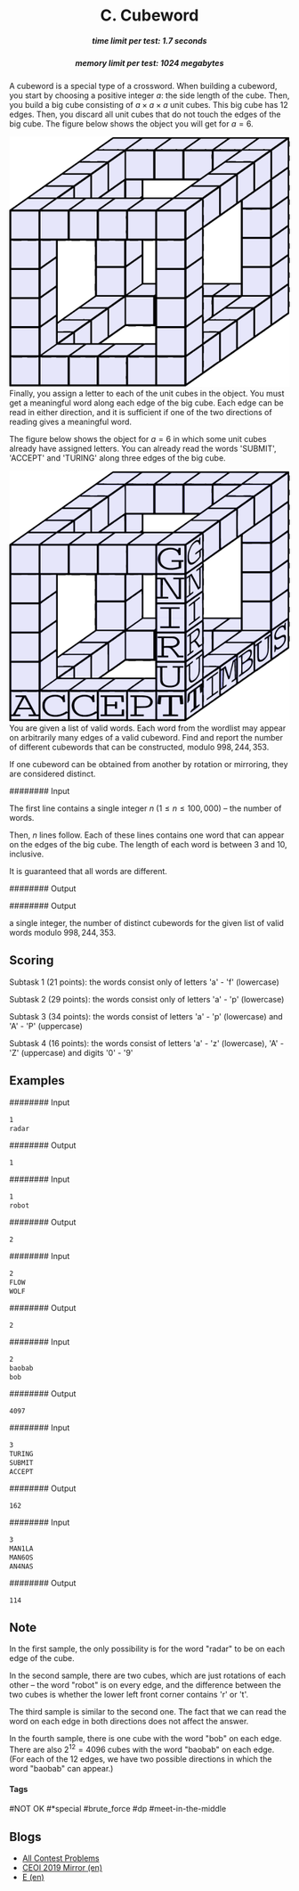 <h1 style='text-align: center;'> C. Cubeword</h1>

<h5 style='text-align: center;'>time limit per test: 1.7 seconds</h5>
<h5 style='text-align: center;'>memory limit per test: 1024 megabytes</h5>

A cubeword is a special type of a crossword. When building a cubeword, you start by choosing a positive integer $a$: the side length of the cube. Then, you build a big cube consisting of $a \times a \times a$ unit cubes. This big cube has 12 edges. Then, you discard all unit cubes that do not touch the edges of the big cube. The figure below shows the object you will get for $a=6$.

 ![](images/743579208d31cd16eff004ef390b8dac9e629deb.png) Finally, you assign a letter to each of the unit cubes in the object. You must get a meaningful word along each edge of the big cube. Each edge can be read in either direction, and it is sufficient if one of the two directions of reading gives a meaningful word.

The figure below shows the object for $a=6$ in which some unit cubes already have assigned letters. You can already read the words 'SUBMIT', 'ACCEPT' and 'TURING' along three edges of the big cube.

 ![](images/445fa4bb5fa3a176392f5a5a8932ea96dcad7e94.png) You are given a list of valid words. Each word from the wordlist may appear on arbitrarily many edges of a valid cubeword. Find and report the number of different cubewords that can be constructed, modulo $998,244,353$.

If one cubeword can be obtained from another by rotation or mirroring, they are considered distinct.

######## Input

The first line contains a single integer $n$ ($1 \leq n \leq 100,000$) – the number of words.

Then, $n$ lines follow. Each of these lines contains one word that can appear on the edges of the big cube. The length of each word is between 3 and 10, inclusive.

It is guaranteed that all words are different.

######## Output

######## Output

 a single integer, the number of distinct cubewords for the given list of valid words modulo $998,244,353$.

## Scoring

Subtask 1 (21 points): the words consist only of letters 'a' - 'f' (lowercase)

Subtask 2 (29 points): the words consist only of letters 'a' - 'p' (lowercase)

Subtask 3 (34 points): the words consist of letters 'a' - 'p' (lowercase) and 'A' - 'P' (uppercase)

Subtask 4 (16 points): the words consist of letters 'a' - 'z' (lowercase), 'A' - 'Z' (uppercase) and digits '0' - '9'

## Examples

######## Input


```text
1
radar
```
######## Output


```text
1
```
######## Input


```text
1
robot
```
######## Output


```text
2
```
######## Input


```text
2
FLOW
WOLF
```
######## Output


```text
2
```
######## Input


```text
2
baobab
bob
```
######## Output


```text
4097
```
######## Input


```text
3
TURING
SUBMIT
ACCEPT
```
######## Output


```text
162
```
######## Input


```text
3
MAN1LA
MAN6OS
AN4NAS
```
######## Output


```text
114
```
## Note

In the first sample, the only possibility is for the word "radar" to be on each edge of the cube.

In the second sample, there are two cubes, which are just rotations of each other – the word "robot" is on every edge, and the difference between the two cubes is whether the lower left front corner contains 'r' or 't'.

The third sample is similar to the second one. The fact that we can read the word on each edge in both directions does not affect the answer.

In the fourth sample, there is one cube with the word "bob" on each edge. There are also $2^{12} = 4096$ cubes with the word "baobab" on each edge. (For each of the 12 edges, we have two possible directions in which the word "baobab" can appear.)



#### Tags 

#NOT OK #*special #brute_force #dp #meet-in-the-middle 

## Blogs
- [All Contest Problems](../CEOI_2019_day_1_online_mirror_(unrated,_IOI_format).md)
- [CEOI 2019 Mirror (en)](../blogs/CEOI_2019_Mirror_(en).md)
- [E (en)](../blogs/E_(en).md)
